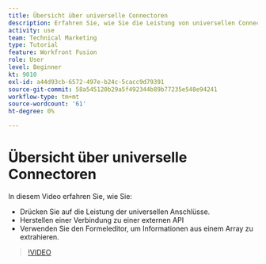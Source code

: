 ```yaml
---
title: Übersicht über universelle Connectoren
description: Erfahren Sie, wie Sie die Leistung von universellen Connectoren erschließen, eine Verbindung zu einer externen API herstellen und Informationen aus einem Array extrahieren, alles in [!DNL Adobe Workfront Fusion].
activity: use
team: Technical Marketing
type: Tutorial
feature: Workfront Fusion
role: User
level: Beginner
kt: 9010
exl-id: a44d93cb-6572-497e-b24c-5cacc9d79391
source-git-commit: 58a545120b29a5f492344b89b77235e548e94241
workflow-type: tm+mt
source-wordcount: '61'
ht-degree: 0%

---
```


# Übersicht über universelle Connectoren

In diesem Video erfahren Sie, wie Sie:

* Drücken Sie auf die Leistung der universellen Anschlüsse.
* Herstellen einer Verbindung zu einer externen API
* Verwenden Sie den Formeleditor, um Informationen aus einem Array zu extrahieren.

>[!VIDEO](https://video.tv.adobe.com/v/335269/?quality=12)
